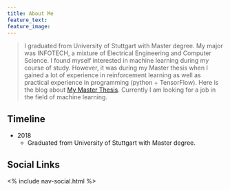 ```yaml
---
title: About Me
feature_text: 
feature_image: 
---
```


> I graduated from University of Stuttgart with Master degree. My major was INFOTECH, a mixture of Electrical Engineering and Computer Science. I found myself interested in machine learning during my course of study. However, it was during my Master thesis when I gained a lot of experience in reinforcement learning as well as practical experience in programming (python + TensorFlow). Here is the blog about [My Master Thesis](https://zhenkaishou.github.io/my-site/misc/2018/12/18/My-Master-Thesis/). Currently I am looking for a job in the field of machine learning.

## Timeline
- 2018
  - Graduated from University of Stuttgart with Master degree.

## Social Links

<% include nav-social.html %> 
